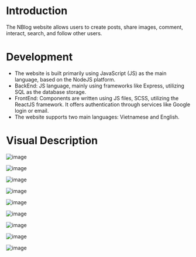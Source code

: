 # Introduction
The NBlog website allows users to create posts, share images, comment, interact, search, and follow other users.

# Development
- The website is built primarily using JavaScript (JS) as the main language, based on the NodeJS platform.
- BackEnd: JS language, mainly using frameworks like Express, utilizing SQL as the database storage.
- FrontEnd: Components are written using JS files, SCSS, utilizing the ReactJS framework. It offers authentication through services like Google login or email.
- The website supports two main languages: Vietnamese and English.

# Visual Description

![image](https://github.com/nhang1020/NBlog/assets/94044017/0266a145-fbe5-44ae-8ed7-9c4d64d51673)

![image](https://github.com/nhang1020/NBlog/assets/94044017/e97de4c2-32a1-4654-9571-9a774be709a2)

![image](https://github.com/nhang1020/NBlog/assets/94044017/06de42e2-a45b-4a5d-b99f-8d446af724f4) 

![image](https://github.com/nhang1020/NBlog/assets/94044017/92bc6706-2792-4398-b00f-5ca90d0e114e)

![image](https://github.com/nhang1020/NBlog/assets/94044017/e6729d08-aec8-43af-ade1-0e4439e4b934)

![image](https://github.com/nhang1020/NBlog/assets/94044017/d6f5fda5-c838-4a33-af27-c24d4f2d2639)

![image](https://github.com/nhang1020/NBlog/assets/94044017/bc5370bb-8716-4eb5-86f7-ffa3dea282f7)

![image](https://github.com/nhang1020/NBlog/assets/94044017/5ccc54c2-2b05-43d8-b502-f4d078e57328)

![image](https://github.com/nhang1020/NBlog/assets/94044017/f49855c3-90d9-4aa0-897a-d34a8e0a5c7c)
